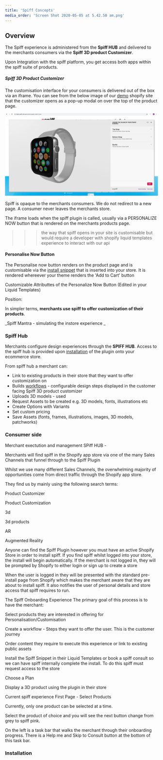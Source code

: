 ```yaml
---
title: 'Spiff Concepts'
media_order: 'Screen Shot 2020-05-05 at 5.42.50 am.png'
---
```


## Overview 

The Spiff experience is administered from the **Spiff HUB** and delivered to the merchants consumers via the **Spiff 3D product Customizer**. 

Upon Integration with the spiff platform, you get access both apps within the spiff suite of products. 

##### Spiff 3D Product Customizer
The customisation interface for your consumers is delivered out of the box via an iframe. You can see from the below image of our [demo](https://demo.spiff.com.au) shopify site that the customizer opens as a pop-up modal on over the top of the product page. 

![](Screen%20Shot%202020-05-05%20at%205.42.50%20am.png)

Spiff is opaque to the merchants consumers. We do not redirect to a new page. A consumer never leaves the merchants store. 

The iframe loads when the spiff plugin is called, usually via a PERSONALIZE NOW button that is rendered on the merchants products page. 

>>> the way that spiff opens in your site is customisable but would require a developer with shopify liquid templates experience to interact with our api 

#### Personalise Now Button
The Personalise now button renders on the product page and is customisable via the [install snippet](http://help.spiff.com.au/#installation) that is inserted into your store. It is rendered whereever your theme renders the 'Add to Cart' button

Customizable Attributtes of the Personalize Now Button (Edited in your Liquid Templates)

Position: 



In simpler terms, **merchants use spiff to offer customization of their products**. 

_Spiff Mantra - simulating the instore experience _

### Spiff Hub
Merchants configure design experiences through the **SPIFF HUB**. Access to the spiff hub is provided upon [installation](#installation) of the plugin onto your ecommerce store.  

From spiff hub a merchant can: 
- Link to existing products in their store that they want to offer customization on
- Builds [workflows](http://help.spiff.com.au/#installation) - configurable design steps displayed in the customer facing Spiff 3D product customizer
- Uploads 3D models - used 
- Request Assets to be created e.g. 3D models, fonts, illustrations etc
- Create Options with Variants 
- Set custom pricing
- Save Assets (fonts, frames, illustrations, images, 3D models, patchworks) 












### Consumer side 







Merchant exectution and management 
SPiff HUB - 


Merchants will find spiff in the Shopify app store via one of the many Sales Channels that funnel through to the Spiff Plugin


Whilst we use many different Sales Channels, the overwhelming majority of opportunities come from direct traffic through the Shopify app store. 


 

They find us by mainly using the following search terms: 

Product Customizer

Product Customization

3d

3d products

AR

Augmented Reality 

Anyone can find the Spiff Plugin however you must have an active Shopify Store in order to install spiff. If you find spiff whilst logged into your store, the install will begin automatically. If the merchant is not logged in, they will be prompted by Shopify to either login or sign up to create a store 


When the user is logged in they will be presented with the standard pre-install page from Shopify which makes the merchant aware that they are about to install spiff. It also notifies the user of personal details and store access that spiff requires to run. 


 


The Spiff Onboarding Experience
The primary goal of this process is to have the merchant: 

Select products they are interested in offering for Personalisation/Customisation

Create a workflow - Steps they want to offer the user. This is the customer journey

Order content they require to execute this experience or link to existing public assets

Install the Spiff Snippet  in their Liquid Templates or book a spiff consult so we can have spiff internally complete the install. To do this spiff must request access to the store  

Choose a Plan 

Display a 3D product using the plugin in their store

 


Current spiff experience 
First Page - Select Products 


Currently, only one product can be selected at a time. 

Select the product of choice and you will see the next button change from grey to spiff pink. 

On the left is a task bar that walks the merchant through their onboarding progress. There is a Help me and Skip to Consult button at the bottom of this task bar. 

### <a name="installation"></a>Installation
